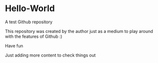 Hello-World
===========

A test Github repository

This repository was created by the author just as a medium to play around with the features of Github :)

Have fun

Just adding more content to check things out
